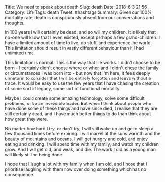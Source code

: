 Title: We need to speak about death
Slug: death
Date: 2018-6-3 21:56
Category: Life
Tags: death
Tweet: #hashtags
Summary: Given our 100% mortality rate, death is conspicuously absent from our conversations and thoughts.

In 100 years I will certainly be dead, and so will my children. It is likely that no-one will know that I even existed, except perhaps a few grand-children. I have a limited amount of time to live, do stuff, and experience the world. This limitation should result in vastly different behaviour than if I had unlimited time. 

This limitation is normal. This is the way that life works. I didn't choose to be born - I certainly didn't choose where or when and I didn't chose the family or circumstances I was born into - but now that I'm here, it feels deeply unnatural to consider that I will be entirely forgotten and leave without a trace. It would be easy to use the few years that I have chasing the creation of some sort of legacy, some sort of functional mortality. 

Maybe I could create some amazing technology, solve some difficult problems, or be an incredible leader. But when I think about people who have done some of these things and have since died, I realise that they are still certainly dead, and I have much better things to do than think about how great they were.

No matter how hard I try, or don't try, I will still wake up and go to sleep a few thousand times before expiring. I will marvel at the suns warmth and the beauty of mountains and oceans. I will get hungry and cold, and enjoy eating and drinking. I will spend time with my family, and watch my children grow. And I will get old, and weak, and die. The work I did as a young man will likely still be being done.

I hope that I laugh a lot with my family when I am old, and I hope that I prioritise laughing with them now over doing something which has no consequence. 
